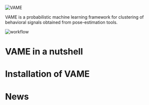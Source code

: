 ![VAME](https://github.com/LINCellularNeuroscience/VAME/blob/master/Images/VAME_Logo.png)

VAME is a probabilistic machine learning framework for clustering of behavioral signals obtained from pose-estimation tools.

![workflow](https://github.com/LINCellularNeuroscience/VAME/blob/master/Images/workflow.png)

# VAME in a nutshell

# Installation of VAME

# News
